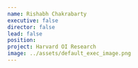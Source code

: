 ```yaml
---
name: Rishabh Chakrabarty
executive: false
director: false
lead: false
position:  
project: Harvard OI Research
image: ../assets/default_exec_image.png
---
```

